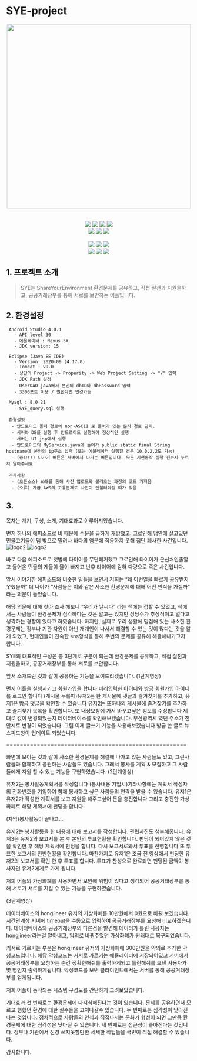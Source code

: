 # SYE-project
<p align="center">
<img width="500px" src="https://user-images.githubusercontent.com/29851990/116390494-0c7ce700-a859-11eb-8b62-70d5cb49a922.PNG">
<br><br><br>
<img src="https://img.shields.io/badge/license-mit-green">
<img src="https://img.shields.io/github/issues/hongjin4790/SYE-project">
<img src="https://img.shields.io/badge/tag-v1.0.0-blue">
<img src="https://img.shields.io/badge/android-v4.0.1-blue">
<br>
<img src="https://img.shields.io/badge/tomcat-v9.0-blue">
<img src="https://img.shields.io/badge/eclipse-v4.17.0-blue">
<img src="https://img.shields.io/badge/mysql-v8.0.21-blue">
<br><br>
<img src="https://img.shields.io/badge/Android Studio-3DDC84?style=flat-square&logo=Android&logoColor=white"/>
<img src="https://img.shields.io/badge/Java-007396?style=flat-square&logo=Java&logoColor=white"/>
<img src="https://img.shields.io/badge/MySQL-4479A1?style=flat-square&logo=MySQL&logoColor=white"/>
<br>
<img src="https://img.shields.io/badge/Eclipse-2C2255?style=flat-square&logo=Eclipse&logoColor=white"/>
<img src="https://img.shields.io/badge/Tomcat-F8DC75?style=flat-square&logo=Apache-Tomcat&logoColor=black"/>
<img src="https://img.shields.io/badge/BlockChain-121D33?style=flat-square&logo=Bitcoin-SV&logoColor=white"/>
<br>
</p>


## 1. 프로젝트 소개
 > SYE는 ShareYourEnvironment 환경문제를 공유하고, 직접 실천과 지원을하고, 공공거래장부를 통해 서로를 보안하는 어플입니다.
 
## 2. 환경설정
     Android Studio 4.0.1 
       - API level 30 
       - 에물레이터 : Nexus 5X 
       - JDK version: 15

     Eclipse (Java EE IDE)
       - Version: 2020-09 (4.17.0)
       - Tomcat : v9.0
       - 상단의 Project -> Properity -> Web Project Setting -> "/" 입력
       - JDK Path 설정
       - UserDAO.java에서 본인의 dbID와 dbPassword 입력
       - 3306포트 이용 / 원한다면 변경가능

     Mysql : 8.0.21
       - SYE_query.sql 실행

     환경설정
      - 안드로이드 폴더 경로에 non-ASCII 로 들어가 있는 문자 경로 금지.
      - 서버와 DB를 실행 후 안드로이드 실행해야 정상적인 실행
      - 서버는 UI.jsp에서 실행
      - 안드로이드의 MyService.java에 들어가 public static final String hostname에 본인의 ip주소 입력 (또는 에뮬레이터 실행일 경우 10.0.2.2도 가능)
      - (중요!!) 나가기 버튼은 서버에서 나가는 버튼입니다. 모든 시현동작 실행 전까지 누르지 말아주세요

     추가사항
      - (오픈소스) AWS를 통해 사진 업로드와 불러오는 과정의 코드 가져옴
      - (오류) 가끔 AWS의 고유문제로 사진이 안불러와질 때가 있음

## 3. 


목차는 계기, 구성, 소개, 기대효과로 이루어져있습니다.

먼저 하나의 에피소드로 비 때문에 수문을 급하게 개방했고. 그로인해 댐안에 살고있던 민물고기들이 댐 밖으로 밀려나 바다의 염분에 적응하지 못해 집단 폐사한 사건입니다.
![logo2](https://user-images.githubusercontent.com/29851990/116390483-0850c980-a859-11eb-997c-af5474456f45.PNG)
![logo2](https://user-images.githubusercontent.com/29851990/116390490-0ab32380-a859-11eb-9a3c-cd5ef5f75cc5.PNG)

바로 다음 에피소드로 갯벌에 타이어를 무단폐기했고 그로인해 타이어가 은신처인줄알고 들어온 민물의 게들이 물이 빠지고 난후 타이어에 갇혀 다량으로 죽은 사건입니다.

앞서 이야기한 에피소드와 비슷한 일들을 보면서 저희는 “왜 이런일을 빠르게 공유받지 못했을까” 더 나아가 “사람들은 이와 같은 사소한 환경문제에 대해 어떤 인식을 가질까” 라는 의문이 들었습니다.

해당 의문에 대해 찾아 조사 해보니 “우리가 날씨다” 라는 책에는 접할 수 있었고,
책에서는 사람들이 환경문제가 심각하다는 것은 알고는 있지만 상당수가 추상적이고 멀다고 생각하는 경향이 있다고 하였습니다. 하지만, 실제로 우리 생활에 밀접해 있는 사소한 환경문제는 정부나 기관 차원이 아닌 개개인이 나서서 해결할 수 있는 것이 많다는 것을 알게 되었고, 현대인들이 친숙한 sns형식을 통해 주변의 문제를 공유해 해결해나가고자 합니다.

SYE의 대표적인 구성은 총 3단계로 구분이 되는데 환경문제를 공유하고, 직접 실천과 지원을하고, 공공거래장부를 통해 서로를 보안합니다.

앞서 소개드린 것과 같이 공유하는 기능을 보여드리겠습니다. 
(1단계영상)

먼저 어플을 실행시키고 회원가입을 합니다
미리입력한 아이디와 방금 회원가입 아이디를 로그인 합니다
(게시물 누를때)유저2는 한 게시물에 댓글과 즐겨찾기를 추가하고, 유저1은 방금 댓글을 확인할 수 있습니다
유저2는 또하나의 게시물에 즐겨찾기를 추가하고 즐겨찾기 목록을 확인합니다.
또 내정보창에 가서 바꾸고싶은 정보를 수정합니다
제대로 값이 변경되었는지 데이터베이스를 확인해보겠습니다.
부산광역시 였던 주소가 천안시로 변경이 되었습니다.
그럼 이제 글쓰기 기능을 사용해보겠습니다
방금 쓴 글로 뉴스피드창이 업데이트 되었습니다.


=====================================================

화면에 보이는 것과 같이 사소한 환경문제를 해결해 나가고 있는 사람들도 있고, 그런사람들과 함께하고 응원하는 사람들도 있습니다. 그래서 봉사를 계획 & 모집하고  그 사람들에게 지원 할 수 있는 기능을 구현하였습니다.
(2단계영상)



유저2는 봉사활동계획서를 작성합니다
(봉사내용 기입시)기타사항에는 계획서 작성자의 전화번호를 기입하여 함께 봉사하고 싶은 사람들의 연락을 받을 수 있습니다.
유저1은 유저2가 작성한 계획서를 보고 지원을 해주고싶어 돈을 충전합니다
그리고 충전한 가상화폐로 해당 계획서에 펀딩을 합니다.

(자막)봉사활동이 끝나고...

유저2는 봉사활동을 한 내용에 대해 보고서를 작성합니다.
관련사진도 첨부해줍니다.
유저3은 유저2의 보고서를 본 후 본인의 투표현황을 확인합니다.
펀딩이 되어있지 않은 것을 확인한 후 해당 계획서에 펀딩을 합니다.
다시 보고서로와서 투표를 진행합니다
또 투표한 보고서의 찬반현황을 확인합니다.
마찬가지로 유저1은 조금
 전 영상에서 펀딩한 유저2의 보고서를 확인 한 후 투표를 합니다.
투표가 찬성으로 완료되면 펀딩된 금액이 봉사자인 유저2에게로 가게 됩니다.

저희 어플의 가상화폐를 사용하면서 보안에 위험이 있다고 생각되어 공공거래장부릍 통해 서로가 서로를 지킬 수 있는 기능을 구현하였습니다.

(3단계영상)

데이터베이스의 hongjineer 유저의 가상화폐를 10만원에서 0원으로 바꿔 보곘습니다.
시간관계상 서버에 timeout을 수동으로 입력하여 공공거래장부를 요청해 비교하겠습니다.
데이터베이스와 공공거래장부의 다른점을 발견해 데이터가 틀린 사용자는 hongjineer라는걸 알아내고, 임의로 바꿔주었던 가상화폐가 원래대로 복구되었습니다. 

커서로 가르키는 부분은 hongjineer 유저의 가상화폐에 300만원을 악의로 추가한 악성코드입니다.
해당 악성코드는 커서로 가르키는 에뮬레이터에 저장되어있고
서버에서 공공거래장부를 요청하는 순간 정확한해쉬를 출력하게되고 틀린해쉬를 보낸 사용자가 몇 명인지 출력하게됩니다. 악성코드를 보낸 클라이언트에서는 서버를 통해 공공거래장부를 얻게됩니다.





저희 어플이 동작되는 시스템 구성도를 간단하게 그려보았습니다.


기대효과 첫 번째로는 환경문제에 다지식해진다는 것이 있습니다. 문제를 공유하면서 모르고 행했던 환경에 대한 실수들을 고쳐나갈수 있습니다. 
두 번째로는 심각성이 낮아진다는 것입니다. 점차적으로 사람들의 인식과 직접나서는 문화가 형성이 되면 그만큼 환경문제에 대한 심각성은 낮아질 수 있습니다. 
세 번째로는 접근성이 좋아진다는 것입니다. 정부나 기관에서 신경 쓰지못할만한 세세한 작업들을 국민이 직접 해결할 수 있습니다. 


감사합니다.
